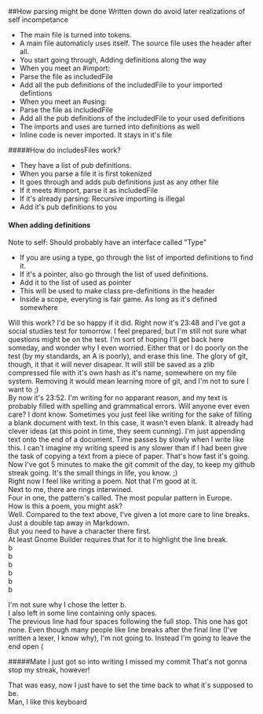 ##How parsing might be done
Written down do avoid later realizations of self incompetance
* The main file is turned into tokens.
* A main file automaticly uses itself. The source file uses the header after all.
* You start going through, Adding definitions along the way
* When you meet an #import:
 * Parse the file as includedFile
 * Add all the pub definitions of the includedFile to your imported defintions
* When you meet an #using:
 * Parse the file as includedFile
 * Add all the pub definitions of the includedFile to your used definitions
* The imports and uses are turned into definitions as well
* Inline code is never imported. It stays in it's file
  
#####How do includesFiles work?
* They have a list of pub definitions.
* When you parse a file it is first tokenized
* It goes through and adds pub definitions just as any other file
* If it meets #import, parse it as includedFile
 * If it's already parsing: Recursive importing is illegal
 * Add it's pub definitions to you
 
#### When adding definitions
Note to self: Should probably have an interface called "Type"
* If you are using a type, go through the list of imported definitions to find it.
* If it's a pointer, also go through the list of used definitions.
 * Add it to the list of used as pointer
  * This will be used to make class pre-definitions in the header
* Inside a scope, everyting is fair game. As long as it's defined somewhere

Will this work? I'd be so happy if it did. Right now it's 23:48 and I've got a social studies test for tomorrow. I feel prepared, but I'm still not sure what questions might be on the test. I'm sort of hoping I'll get back here someday, and wonder why I even worried. Either that or I do poorly on the test (by my standards, an A is poorly), and erase this line. The glory of git, though, it that it will never disapear. It will still be saved as a zlib compressed file with it's own hash as it's name, somewhere on my file system. Removing it would mean learning more of git, and I'm not to sure I want to ;)  
By now it's 23:52. I'm writing for no apparant reason, and my text is probably filled with spelling and grammatical errors. Will anyone ever even care? I dont know. Sometimes you just feel like writing for the sake of filling a blank document with text. In this case, it wasn't even blank. It already had clever ideas (at this point in time, they seem cunning). I'm just appending text onto the end of a document. Time passes by slowly when I write like this. I can't imagine my writing speed is any slower than if I had been give the task of copying a text from a piece of paper. That's how fast it's going.  
Now I've got 5 minutes to make the git commit of the day, to keep my github streak going. It's the small things in life, you know. ;)  
Right now I feel like writing a poem. Not that I'm good at it.  
Next to me, there are rings interwined.  
Four in one, the pattern's called. The most popular pattern in Europe.  
How is this a poem, you might ask?  
Well. Compared to the text above, I've given a lot more care to line breaks.  
Just a double tap away in Markdown.  
But you need to have a character there first.  
At least Gnome Builder requires that for it to highlight the line break.  
b  
b  
b  
b  
b  
b  
  
I'm not sure why I chose the letter b.  
I also left in some line containing only spaces.  
The previous line had four spaces following the full stop. This one has got none.
Even though many people like line breaks after the final line (I've written a lexer, I know why), I'm not going to. Instead I'm going to leave the end open (

#####Mate I just got so into writing I missed my commit
That's not gonna stop my streak, however!

That was easy, now I just have to set the time back to what it's supposed to be.  
Man, I like this keyboard
